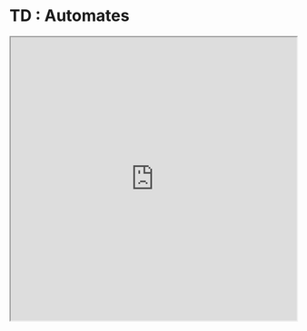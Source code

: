 # TD : Automates
<iframe src=https://mozilla.github.io/pdf.js/web/viewer.html?file=https://raw.githubusercontent.com/fortierq/cours/main/langage/automate/td/td_automate.pdf#zoom=page-fit&pagemode=none height=500 width=100% allowfullscreen></iframe>